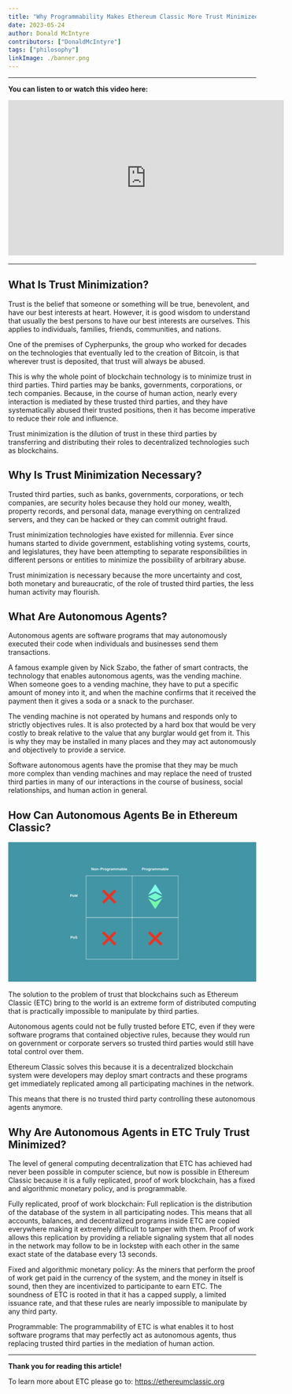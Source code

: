 ```yaml
---
title: "Why Programmability Makes Ethereum Classic More Trust Minimized, Part I"
date: 2023-05-24
author: Donald McIntyre
contributors: ["DonaldMcIntyre"]
tags: ["philosophy"]
linkImage: ./banner.png
---
```


---
**You can listen to or watch this video here:**

<iframe width="560" height="315" src="https://www.youtube.com/embed/WhsWlFqEG3c" title="YouTube video player" frameborder="0" allow="accelerometer; autoplay; clipboard-write; encrypted-media; gyroscope; picture-in-picture; web-share" allowfullscreen></iframe>

---

## What Is Trust Minimization?

Trust is the belief that someone or something will be true, benevolent, and have our best interests at heart. However, it is good wisdom to understand that usually the best persons to have our best interests are ourselves. This applies to individuals, families, friends, communities, and nations. 

One of the premises of Cypherpunks, the group who worked for decades on the technologies that eventually led to the creation of Bitcoin, is that wherever trust is deposited, that trust will always be abused.

This is why the whole point of blockchain technology is to minimize trust in third parties. Third parties may be banks, governments, corporations, or tech companies. Because, in the course of human action, nearly every interaction is mediated by these trusted third parties, and they have systematically abused their trusted positions, then it has become imperative to reduce their role and influence. 

Trust minimization is the dilution of trust in these third parties by transferring and distributing their roles to decentralized technologies such as blockchains.

## Why Is Trust Minimization Necessary?

Trusted third parties, such as banks, governments, corporations, or tech companies, are security holes because they hold our money, wealth, property records, and personal data, manage everything on centralized servers, and they can be hacked or they can commit outright fraud.

Trust minimization technologies have existed for millennia. Ever since humans started to divide government, establishing voting systems, courts, and legislatures, they have been attempting to separate responsibilities in different persons or entities to minimize the possibility of arbitrary abuse.

Trust minimization is necessary because the more uncertainty and cost, both monetary and bureaucratic, of the role of trusted third parties, the less human activity may flourish.

## What Are Autonomous Agents?

Autonomous agents are software programs that may autonomously executed their code when individuals and businesses send them transactions.

A famous example given by Nick Szabo, the father of smart contracts, the technology that enables autonomous agents, was the vending machine. When someone goes to a vending machine, they have to put a specific amount of money into it, and when the machine confirms that it received the payment then it gives a soda or a snack to the purchaser.

The vending machine is not operated by humans and responds only to strictly objectives rules. It is also protected by a hard box that would be very costly to break relative to the value that any burglar would get from it. This is why they may be installed in many places and they may act autonomously and objectively to provide a service.

Software autonomous agents have the promise that they may be much more complex than vending machines and may replace the need of trusted third parties in many of our interactions in the course of business, social relationships, and human action in general.

## How Can Autonomous Agents Be in Ethereum Classic?

![ETC is more trust minimized.](./banner.png)

The solution to the problem of trust that blockchains such as Ethereum Classic (ETC) bring to the world is an extreme form of distributed computing that is practically impossible to manipulate by third parties.

Autonomous agents could not be fully trusted before ETC, even if they were software programs that contained objective rules, because they would run on government or corporate servers so trusted third parties would still have total control over them.

Ethereum Classic solves this because it is a decentralized blockchain system were developers may deploy smart contracts and these programs get immediately replicated among all participating machines in the network. 

This means that there is no trusted third party controlling these autonomous agents anymore.

## Why Are Autonomous Agents in ETC Truly Trust Minimized?

The level of general computing decentralization that ETC has achieved had never been possible in computer science, but now is possible in Ethereum Classic because it is a fully replicated, proof of work blockchain, has a fixed and algorithmic monetary policy, and is programmable.

Fully replicated, proof of work blockchain: Full replication is the distribution of the database of the system in all participating nodes. This means that all accounts, balances, and decentralized programs inside ETC are copied everywhere making it extremely difficult to tamper with them. Proof of work allows this replication by providing a reliable signaling system that all nodes in the network may follow to be in lockstep with each other in the same exact state of the database every 13 seconds.

Fixed and algorithmic monetary policy: As the miners that perform the proof of work get paid in the currency of the system, and the money in itself is sound, then they are incentivized to participante to earn ETC. The soundness of ETC is rooted in that it has a capped supply, a limited issuance rate, and that these rules are nearly impossible to manipulate by any third party.

Programmable: The programmability of ETC is what enables it to host software programs that may perfectly act as autonomous agents, thus replacing trusted third parties in the mediation of human action.

---

**Thank you for reading this article!**

To learn more about ETC please go to: https://ethereumclassic.org
